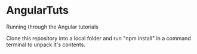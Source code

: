 # AngularTuts
Running through the Angular tutorials

Clone this repository into a local folder
and run "npm install" in a command terminal
to unpack it's contents.
